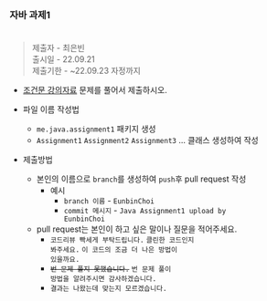 <br/>

### 자바 과제1 <br/><br/>

> 제출자 - 최은빈    
> 출시일 - 22.09.21  
> 제출기한 - ~22.09.23 자정까지   



- [조건문 강의자료](https://echoiing-fastcampus-backend.notion.site/8892cc91fe7f4995a91bf0d358ae4eaa) 문제를 풀어서 제출하시오.  

- 파일 이름 작성법
  - <code>me.java.assignment1</code> 패키지 생성
  - <code>Assignment1</code> <code>Assignment2</code> <code>Assignment3</code> ...  클래스 생성하여 작성
- 제출방법
  - 본인의 이름으로 <code>branch</code>를 생성하여 <code>push</code>후 pull request 작성
    - 예시 
      - <code>branch 이름</code> - <code>EunbinChoi</code>
      - <code>commit 메시지</code> - <code>Java Assignment1 upload by EunbinChoi</code>
  - pull request는 본인이 하고 싶은 말이나 질문을 적어주세요.
    - <code>코드리뷰 빡세게 부탁드립니다.</code> <code>클린한 코드인지 봐주세요.</code> <code>이 코드의 조금 더 나은 방법이 있을까요.</code>
    - <code>~~번 문제 풀지 못했습니다.</code> <code>~~번 문제 풀이 방법을 알려주시면 감사하겠습니다.</code>
    - <code>결과는 나왔는데 맞는지 모르겠습니다.</code>


<br/>
